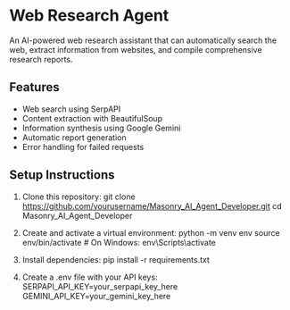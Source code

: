 # Web Research Agent

An AI-powered web research assistant that can automatically search the web, extract information from websites, and compile comprehensive research reports.

## Features

- Web search using SerpAPI
- Content extraction with BeautifulSoup
- Information synthesis using Google Gemini
- Automatic report generation
- Error handling for failed requests

## Setup Instructions

1. Clone this repository:
    git clone https://github.com/yourusername/Masonry_AI_Agent_Developer.git
    cd Masonry_AI_Agent_Developer 

2. Create and activate a virtual environment:
    python -m venv env
    source env/bin/activate  # On Windows: env\Scripts\activate


3. Install dependencies:
    pip install -r requirements.txt


4. Create a .env file with your API keys:
    SERPAPI_API_KEY=your_serpapi_key_here
    GEMINI_API_KEY=your_gemini_key_here